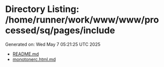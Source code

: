 # Directory Listing: /home/runner/work/www/www/processed/sq/pages/include
Generated on: Wed May  7 05:21:25 UTC 2025

- [README.md](README.md)
- [monotonerc.html.md](monotonerc.html.md)

